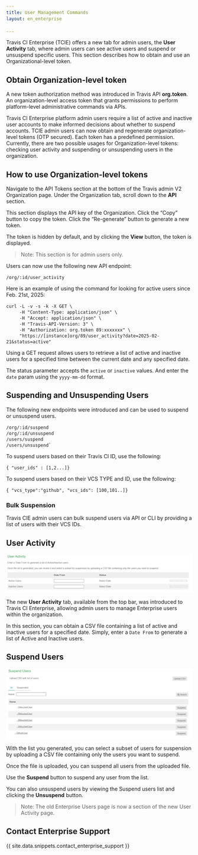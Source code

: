```yaml
---
title: User Management Commands
layout: en_enterprise

---
```


Travis CI Enterprise (TCIE) offers a new tab for admin users, the **User Activity** tab, where admin users can see active users and suspend or unsuspend specific users. This section describes how to obtain and use an Organizational-level token.

## Obtain Organization-level token

A new token authorization method was introduced in Travis API **org.token**. An organization-level access token that grants permissions to perform platform-level administrative commands via APIs.

Travis CI Enterprise platform admin users require a list of active and inactive user accounts to make informed decisions about whether to suspend accounts. TCIE admin users can now obtain and regenerate organization-level tokens (OTP secured). Each token has a predefined permission. Currently, there are two possible usages for Organization-level tokens: checking user activity and suspending or unsuspending users in the organization. 

## How to use Organization-level tokens

Navigate to the API Tokens section at the bottom of the Travis admin V2 Organization page. Under the Organization tab, scroll down to the **API** section.

This section displays the API key of the Organization. 
Click the “Copy” button to copy the token. 
Click the “Re-generate” button to generate a new token.

The token is hidden by default, and by clicking the **View** button, the token is displayed. 

> Note: This section is for admin users only. 

Users can now use the following new API endpoint:
```
/org/:id/user_activity
```

Here is an example of using the command for looking for active users since Feb. 21st, 2025:
```
curl -L -v -s -k -X GET \
     -H "Content-Type: application/json" \
     -H "Accept: application/json" \
     -H "Travis-API-Version: 3" \
     -H "Authorization: org.token 89:xxxxxxx" \
     "https://[instance]org/89/user_activity?date=2025-02-21&status=active"
```

Using a GET request allows users to retrieve a list of active and inactive users for a specified time between the current date and any specified date.

The status parameter accepts the `active` or `inactive` values. And enter the `date` param using the `yyyy-mm-dd` format. 

## Suspending and Unsuspending Users

The following new endpoints were introduced and can be used to suspend or unsuspend users.

```
/org/:id/suspend
/org/:id/unsuspend
/users/suspend
/users/unsuspend`
```
To suspend users based on their Travis CI ID, use the following:
```
{ "user_ids" : [1,2...]}
```

To suspend users based on their VCS TYPE and ID, use the following:
```
{ "vcs_type":"github", "vcs_ids": [100,101..]}
``` 

### Bulk Suspension
Travis CIE admin users can bulk suspend users via API or CLI by providing a list of users with their VCS IDs. 


## User Activity

![User Activity Tab](/user/images/user-activity-tab-tcie.png)

The new **User Activity** tab, available from the top bar, was introduced to Travis CI Enterprise, allowing admin users to manage Enterprise users within the organization.

In this section, you can obtain a CSV file containing a list of active and inactive users for a specified date. Simply, enter a `Date From` to generate a list of Active and Inactive users. 

## Suspend Users

![Suspend Users](/user/images/suspend-users-screen.png)

With the list you generated, you can select a subset of users for suspension by uploading a CSV file containing only the users you want to suspend. 

Once the file is uploaded, you can suspend all users from the uploaded file.

Use the **Suspend** button to suspend any user from the list.  

You can also unsuspend users by viewing the Suspend users list and clicking the **Unsuspend** button. 

> Note: The old Enterprise Users page is now a section of the new User Activity page.

## Contact Enterprise Support

{{ site.data.snippets.contact_enterprise_support }}
